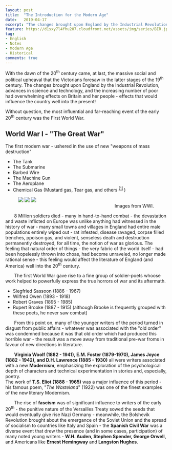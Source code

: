 ```yaml
---
layout: post
title:  "The Introduction for the Modern Age"
date:   2019-04-17
excerpt: "The changes brought upon England by the Industrial Revolution, advances in science and technology, and the increasing number of poor."
feature: https://d1sxy7l4fhu207.cloudfront.net/assets/img/series/BIR.jpg
tag:
- English
- Notes
- Modern Age
- Historical
comments: true
---
```


With the dawn of the 20<sup>th</sup> century came, at last, the massive social and political upheaval that the Victorians foresaw in the latter stages of the 19<sup>th</sup> century. The changes brought upon England by the Industrial Revolution, advances in science and technology, and the increasing number of poor had overwhelming effects on Britain and her people - effects that would influence the country well into the present!  

Without question, the most influential and far-reaching event of the early 20<sup>th</sup> century was the First World War. 


## World War I - "**The Great War**"

The first modern war - ushered in the use of new "weapons of mass destruction"  
  - The Tank
  - The Submarine
  - Barbed Wire
  - The Machine Gun
  - The Aeroplane
  - Chemical Gas (Mustard gas, Tear gas, and others <sup><a href="https://en.wikipedia.org/wiki/Chemical_weapons_in_World_War_I">[1]</a> </sup>)  
  
  <figure class="third">
	<img src="https://www.thoughtco.com/thmb/FvOZXjip4CluizLKccpcxUTA13M=/768x0/filters:no_upscale():max_bytes(150000):strip_icc()/French37WWI-58cc21925f9b581d72088cc8.jpg">
	<img src="https://3wrxqs36sylaoef0l2imhgz1-wpengine.netdna-ssl.com/wp-content/uploads/2016/02/18982-21118.main_l-670x479.jpg">
	<img src="https://mwi.usma.edu/wp-content/uploads/2018/12/wwi-machine-gun-1200x640.jpg">
	<figcaption align="right">Images from WWI.</figcaption>
</figure>

 &nbsp;&nbsp;&nbsp;&nbsp;&nbsp;&nbsp; 8 Million soldiers died - many in hand-to-hand combat - the devastation and waste inflicted on Europe was unlike anything had witnessed in the history of war - many small towns and villages in England had entire male populations entirely wiped out - rat infested, disease ravaged, corpse filled trenches, ppoison gas, and violent, senseless death and destruction permanently destroyed, for all time, the notion of war as glorious. The feeling that natural order of things - the very fabric of the world itself - had been hopelessly thrown into choas, had become unraveled, no longer made rational sense - this feeling would affect the literature of England (and America) well into the 20<sup>th</sup> century.  

&nbsp;&nbsp;&nbsp;&nbsp;&nbsp;&nbsp; The first World War gave rise to a fine group of soldier-poets whoose work helped to powerfully express the true horrors of war and its aftermath.
- Siegfried Sassoon (1886 - 1967)
- Wilfred Owen (1893 - 1918)
- Robert Graves (1895 - 1985)
- Rupert Brooke (1887 - 1915) (although Brooke is frequently grouped with these poets, he never saw combat) 

&nbsp;&nbsp;&nbsp;&nbsp;&nbsp;&nbsp; From this point on, many of the younger writers of the period turned in disgust from public affairs - whatever was associated with the "old order" was condemned because it was that old order which had produced this horrible war - the result was a move away from traditional pre-war froms in favour of new directions in literature.  

&nbsp;&nbsp;&nbsp;&nbsp;&nbsp;&nbsp; **Virginia Woolf (1882 - 1941), E.M. Foster (1879-1970), James Joyce (1882 - 1942), and D.H. Lawrence (1885 - 1930)** all were writers associated with a new **Modernism**, emphasizing the exploration of the psychological depth of characters and technical experimentation in stories and, especially, poetry.  
The work of **T.S. Eliot (1888 - 1965)** was a major influence of this period - his famous poem, "*The Wasteland*" (1922) was one of the finest examples of the new literary Modernism.

&nbsp;&nbsp;&nbsp;&nbsp;&nbsp;&nbsp; The rise of **fascism** was of significant influence to writers of the early 20<sup>th</sup> - the punitive nature of the Versailles Treaty sowed the seeds that would eventually give rise Nazi Germany - meanwhile, the Bolshevik Revolution brought about the emergance of the Soviet Union and the spread of socialism to countries like Italy and Spain - the **Spanish Civil War** was a diverse event that drew the presence (and in some cases, participation) of many noted young writers - **W.H. Auden, Stephen Spender, George Orwell,** and Americans like **Ernest Hemingway** and **Langston Hughes**.
